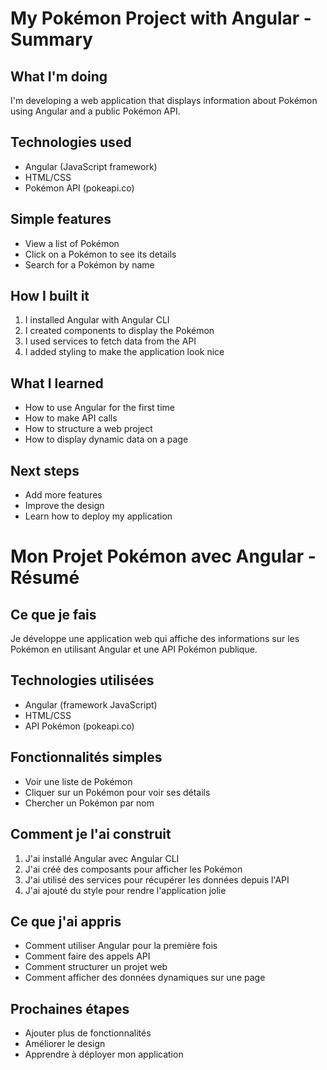 

# My Pokémon Project with Angular - Summary

## What I'm doing
I'm developing a web application that displays information about Pokémon using Angular and a public Pokémon API.

## Technologies used
- Angular (JavaScript framework)
- HTML/CSS
- Pokémon API (pokeapi.co)

## Simple features
- View a list of Pokémon
- Click on a Pokémon to see its details
- Search for a Pokémon by name

## How I built it
1. I installed Angular with Angular CLI
2. I created components to display the Pokémon
3. I used services to fetch data from the API
4. I added styling to make the application look nice

## What I learned
- How to use Angular for the first time
- How to make API calls
- How to structure a web project
- How to display dynamic data on a page

## Next steps
- Add more features
- Improve the design
- Learn how to deploy my application



# Mon Projet Pokémon avec Angular - Résumé

## Ce que je fais
Je développe une application web qui affiche des informations sur les Pokémon en utilisant Angular et une API Pokémon publique.

## Technologies utilisées
- Angular (framework JavaScript)
- HTML/CSS
- API Pokémon (pokeapi.co)

## Fonctionnalités simples
- Voir une liste de Pokémon
- Cliquer sur un Pokémon pour voir ses détails
- Chercher un Pokémon par nom

## Comment je l'ai construit
1. J'ai installé Angular avec Angular CLI
2. J'ai créé des composants pour afficher les Pokémon
3. J'ai utilisé des services pour récupérer les données depuis l'API
4. J'ai ajouté du style pour rendre l'application jolie

## Ce que j'ai appris
- Comment utiliser Angular pour la première fois
- Comment faire des appels API
- Comment structurer un projet web
- Comment afficher des données dynamiques sur une page

## Prochaines étapes
- Ajouter plus de fonctionnalités
- Améliorer le design
- Apprendre à déployer mon application

